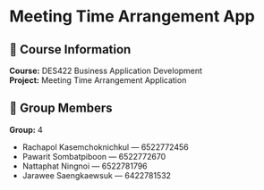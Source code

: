 #  Meeting Time Arrangement App

## 📘 Course Information
**Course:** DES422 Business Application Development  
**Project:** Meeting Time Arrangement Application  


## 👥 Group Members
**Group:** 4  
- Rachapol Kasemchoknichkul — 6522772456  
- Pawarit Sombatpiboon — 6522772670  
- Nattaphat Ningnoi — 6522781796  
- Jarawee Saengkaewsuk — 6422781532

